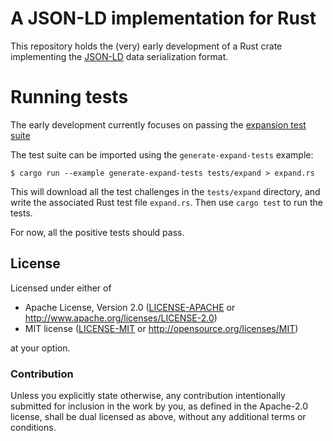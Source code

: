 # A JSON-LD implementation for Rust

This repository holds the (very) early development of a Rust crate implementing
the [JSON-LD](https://www.w3.org/TR/json-ld/) data serialization format.

# Running tests

The early development currently focuses on passing the
[expansion test suite](https://w3c.github.io/json-ld-api/tests/expand-manifest.html)

The test suite can be imported using the `generate-expand-tests` example:

```
$ cargo run --example generate-expand-tests tests/expand > expand.rs
```

This will download all the test challenges in the `tests/expand`
directory, and write the associated Rust test file `expand.rs`.
Then use `cargo test` to run the tests.

For now, all the positive tests should pass.

## License

Licensed under either of

 * Apache License, Version 2.0 ([LICENSE-APACHE](LICENSE-APACHE) or http://www.apache.org/licenses/LICENSE-2.0)
 * MIT license ([LICENSE-MIT](LICENSE-MIT) or http://opensource.org/licenses/MIT)

at your option.

### Contribution

Unless you explicitly state otherwise, any contribution intentionally submitted
for inclusion in the work by you, as defined in the Apache-2.0 license, shall be dual licensed as above, without any
additional terms or conditions.
